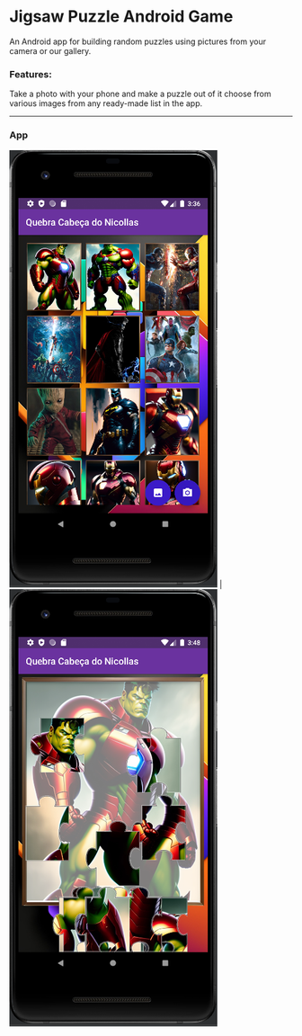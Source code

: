 # Jigsaw Puzzle Android Game
An Android app for building random puzzles using pictures from your camera or our gallery.


### Features:

Take a photo with your phone and make a puzzle out of it choose from various images from any ready-made list in the app.

-----
### App


![Puzzle](docs/img/jigsaw-puzzle.png) | ![Puzzle](docs/img/jigaw-puzzle-play.png)
